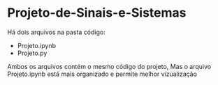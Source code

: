 # Projeto-de-Sinais-e-Sistemas

Há dois arquivos na pasta código:

* Projeto.ipynb
* Projeto.py

Ambos os arquivos contém o mesmo código do projeto, Mas o arquivo
Projeto.ipynb está mais organizado e permite melhor vizualização

